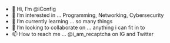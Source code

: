 - 👋 Hi, I’m @iConfig
- 👀 I’m interested in ... Programming, Networking, Cybersecurity 
- 🌱 I’m currently learning ... so many things
- 💞️ I’m looking to collaborate on ... anything i can fit in to
- 📫 How to reach me ... @i_am_recaptcha on IG and Twitter

<!---
iConfig/iConfig is a ✨ special ✨ repository because its `README.md` (this file) appears on your GitHub profile.
You can click the Preview link to take a look at your changes.
--->
